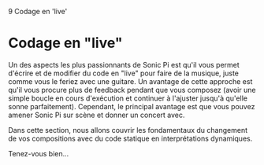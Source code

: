 9 Codage en 'live'

# Codage en "live"

Un des aspects les plus passionnants de Sonic Pi est qu'il vous permet 
d'écrire et de modifier du code en "live" pour faire de la musique, 
juste comme vous le feriez  avec une guitare. Un avantage de cette 
approche est qu'il vous procure plus de feedback pendant que vous 
composez (avoir une simple boucle en cours d'exécution et continuer à 
l'ajuster jusqu'à qu'elle sonne parfaitement). Cependant, le principal 
avantage est que vous pouvez amener Sonic Pi sur scène et donner un 
concert avec.

Dans cette section, nous allons couvrir les fondamentaux du changement 
de vos compositions avec du code statique en interprétations dynamiques.

Tenez-vous bien...
